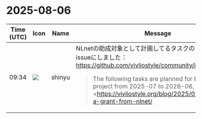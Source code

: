 # 2025-08-06

|Time (UTC)|Icon|Name|Message|
|---|---|---|---|
|09:34|![](https://avatars.slack-edge.com/2018-04-27/354445776386_e258f5ed5ba887b08668_72.jpg)|shinyu|NLnetの助成対象として計画してるタスクのリストをGitHub issueにしました：<br><https://github.com/vivliostyle/community/issues/145><br><blockquote>The following tasks are planned for the Vivliostyle project from 2025-07 to 2026-06, <https://vivliostyle.org/blog/2025/07/07/obtained-a-grant-from-nlnet/|supported by the NLnet Foundation's NGI Zero Commons grant>.<br><br>## Vivliostyle.js<br><br>• Improving CSS Paged Media implementation - Issues:  <br>   • <https://github.com/vivliostyle/vivliostyle.js/issues/1447|vivliostyle/vivliostyle.js#1447>  <br>   • <https://github.com/vivliostyle/vivliostyle.js/issues/1520|vivliostyle/vivliostyle.js#1520>  <br>   • <https://github.com/vivliostyle/vivliostyle.js/issues/1473|vivliostyle/vivliostyle.js#1473>  <br>   • <https://github.com/vivliostyle/vivliostyle.js/issues/1499|vivliostyle/vivliostyle.js#1499><br>• Improving page and column breaking processing - Issues:  <br>   • <https://github.com/vivliostyle/vivliostyle.js/issues/579|vivliostyle/vivliostyle.js#579>  <br>   • <https://github.com/vivliostyle/vivliostyle.js/issues/1492|vivliostyle/vivliostyle.js#1492>  <br>   • <https://github.com/vivliostyle/vivliostyle.js/issues/1256|vivliostyle/vivliostyle.js#1256><br>• Improving footnotes implementation - Issues:  <br>   • <https://github.com/vivliostyle/vivliostyle.js/issues/1045|vivliostyle/vivliostyle.js#1045>  <br>   • <https://github.com/vivliostyle/vivliostyle.js/issues/438|vivliostyle/vivliostyle.js#438>  <br>   • <https://github.com/vivliostyle/vivliostyle.js/issues/421|vivliostyle/vivliostyle.js#421>  <br>   • <https://github.com/vivliostyle/vivliostyle.js/issues/1352|vivliostyle/vivliostyle.js#1352><br>• Support for CSS Nesting - Issue:  <br>   • <https://github.com/vivliostyle/vivliostyle.js/issues/1032|vivliostyle/vivliostyle.js#1032><br>• Support for other CSS features - Issues:  <br>   • <https://github.com/vivliostyle/vivliostyle.js/issues/1488|vivliostyle/vivliostyle.js#1488>  <br>   • <https://github.com/vivliostyle/vivliostyle.js/issues/1491|vivliostyle/vivliostyle.js#1491>  <br>   • <https://github.com/vivliostyle/vivliostyle.js/issues/731|vivliostyle/vivliostyle.js#731>  <br>   • <https://github.com/vivliostyle/vivliostyle.js/issues/732|vivliostyle/vivliostyle.js#732><br><br>## Vivliostyle Pub<br><br>• Alpha 1 release - Simple WYSIWYG editor, theme and style customization, page preview, multiple manuscript file management, file export (EPUB, WebPub)<br>• Alpha 2 release - Enhance manuscript editor (image insertion, Markdown support), theme and template features, file-level preview and book preview, PDF output via browser print function<br>• Alpha 3 release - Backend implementation with GitHub or other cloud storage integration, server-side PDF generation<br>• Beta release - Deploy Vivliostyle Pub on a server for public beta testing, allowing many users to access it, with user account management features<br>• Implement recommendations from accessibility audit<br>• v1.0 release - Stable release of Vivliostyle Pub, with improvements based on user feedback, accessibility, and security audits<br><br>## Vivliostyle CLI, Themes and samples<br><br>• Support for browsers other than Chromium - Issue:  <br>   • <https://github.com/vivliostyle/vivliostyle-cli/issues/553|vivliostyle/vivliostyle-cli#553><br>• Enhance Vivliostyle themes (including stylesheets and templates for typesetting) and samples useful for various publications<br><br>## Documentation<br><br>• Migrate the documentation site building tool to a new one to make it easier to update the documentation, support multiple languages, and improve searchability<br>• Enrich documentation content - CSS typesetting tutorial, CSS feature reference, how to use and create Vivliostyle themes, how to use command line tools, how to use Vivliostyle Pub</blockquote>|
